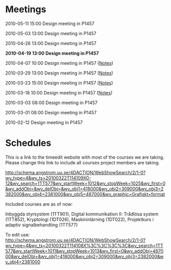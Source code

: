 # Meetings #

2010-05-11 15:00 Design meeting in P1457

2010-05-03 13:00 Design meeting in P1457

2010-04-26 13:00 Design meeting in P1457

**2010-04-19 13:00 Design meeting in P1457**

2010-04-07 10:00 Design meeting in P1457
([Notes](http://code.google.com/p/cats/wiki/Meeting_Notes_20100407))

2010-03-29 13:00 Design meeting in P1457 ([Notes](http://code.google.com/p/cats/wiki/Meeting_Notes_20100329))

2010-03-23 15:00 Design meeting in P1457
([Notes](http://code.google.com/p/cats/wiki/Meeting_Notes_20100323))

2010-03-18 10:00 Design meeting in P1457 ([Notes](http://code.google.com/p/cats/wiki/Meeting_20100318))

2010-03-03 08:00 Design meeting in P1457

2010-03-01 08:00 Design meeting in P1457

2010-02-12 Design meeting in P1457

# Schedules #

This is a link to the timeedit website with most of the courses we are taking.
Please change this link to include all courses project members are taking.

http://schema.angstrom.uu.se/4DACTION/WebShowSearch/2/1-0?wv_type=4&wv_ts=20100322T114109X0-12&wv_search=1TT577&wv_startWeek=1012&wv_stopWeek=1025&wv_first=0&wv_addObj=&wv_delObj=&wv_obj1=418000&wv_obj2=309000&wv_obj3=2382000&wv_obj4=2381000&wv_obj5=487000&wv_graphic=Grafiskt+format

Included courses are as of now:

Inbyggda styrsystem (1TT901), Digital kommunikation II: Trådlösa system (1TT852), Kryptologi (1DT026), Maskininlärning (1DT022), Projektkurs i adaptiv signalbehandling (1TT577)

To edit use:
http://schema.angstrom.uu.se/4DACTION/WebShowSearch/2/1-0?wv_type=4&wv_ts=20100322T114108X%3C%3C%3C%3C&wv_search=1TT577&wv_startWeek=1011&wv_stopWeek=1013&wv_first=0&wv_addObj=487000&wv_delObj=&wv_obj1=418000&wv_obj2=309000&wv_obj3=2382000&wv_obj4=2381000
